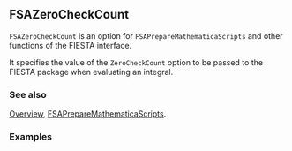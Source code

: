 ```mathematica
 
```

## FSAZeroCheckCount

`FSAZeroCheckCount` is an option for `FSAPrepareMathematicaScripts` and other functions of the FIESTA interface.

It specifies the value of the `ZeroCheckCount` option to be passed to the FIESTA package when evaluating an integral.

### See also

[Overview](Extra/FeynHelpers.md), [FSAPrepareMathematicaScripts](FSAPrepareMathematicaScripts.md).

### Examples